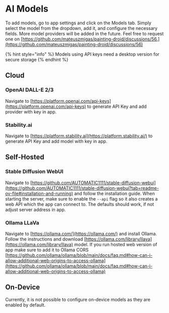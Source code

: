 # AI Models

To add models, go to app settings and click on the Models tab. Simply select the model from the dropdown, add it, and configure the necessary fields. More model providers will be added in the future. Feel free to request one on [https://github.com/mateuszmigas/painting-droid/discussions/56.](https://github.com/mateuszmigas/painting-droid/discussions/56)

{% hint style="info" %}
Models using API keys need a desktop version for secure storage
{% endhint %}

## Cloud

### OpenAI DALL-E 2/3

Navigate to [https://platform.openai.com/api-keys](https://platform.openai.com/api-keys) to generate API Key and add provider with key in app.

### Stability.ai

Navigate to [https://platform.stability.ai](https://platform.stability.ai/) to generate API Key and add model with key in app.

## Self-Hosted

### Stable Diffusion WebUI

Navigate to [https://github.com/AUTOMATIC1111/stable-diffusion-webui](https://github.com/AUTOMATIC1111/stable-diffusion-webui?tab=readme-ov-file#installation-and-running) and follow the installation guide. When starting the server, make sure to enable the `--api` flag so it also creates a web API which the app can connect to. The defaults should work, if not adjust server address in app.

### Ollama LLaVa

Navigate to [https://ollama.com/](https://ollama.com/) and install Ollama. Follow the instructions and download [https://ollama.com/library/llava](https://ollama.com/library/llava) model. If you run hosted web version of app make sure to add it to Ollama CORS [https://github.com/ollama/ollama/blob/main/docs/faq.md#how-can-i-allow-additional-web-origins-to-access-ollama](https://github.com/ollama/ollama/blob/main/docs/faq.md#how-can-i-allow-additional-web-origins-to-access-ollama)

## On-Device

Currently, it is not possible to configure on-device models as they are enabled by default.
